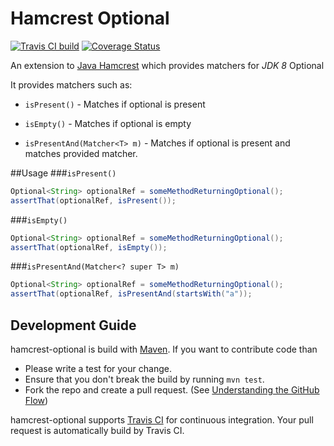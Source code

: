 # Hamcrest Optional
[![Travis CI build](https://travis-ci.org/npathai/hamcrest-jdk8-extras.svg?branch=master)](https://travis-ci.org/npathai/hamcrest-jdk8-extras)   [![Coverage Status](https://coveralls.io/repos/npathai/hamcrest-jdk8-extras/badge.svg?branch=master&service=github)](https://coveralls.io/github/npathai/hamcrest-jdk8-extras?branch=master)

An extension to [Java Hamcrest](https://github.com/hamcrest/JavaHamcrest) which provides matchers for *JDK 8* Optional

It provides matchers such as:

 - `isPresent()` - Matches if optional is present

 - `isEmpty()` - Matches if optional is empty

 - `isPresentAnd(Matcher<T> m)` - Matches if optional is present and matches provided matcher.

##Usage
###`isPresent()`

```java
Optional<String> optionalRef = someMethodReturningOptional();
assertThat(optionalRef, isPresent());
```


###`isEmpty()`

```java
Optional<String> optionalRef = someMethodReturningOptional();
assertThat(optionalRef, isEmpty());
```

###`isPresentAnd(Matcher<? super T> m)`

```java
Optional<String> optionalRef = someMethodReturningOptional();
assertThat(optionalRef, isPresentAnd(startsWith("a"));
```

## Development Guide

hamcrest-optional is build with [Maven](http://maven.apache.org/). If you want
to contribute code than

* Please write a test for your change.
* Ensure that you don't break the build by running `mvn test`.
* Fork the repo and create a pull request. (See [Understanding the GitHub Flow](https://guides.github.com/introduction/flow/index.html))

hamcrest-optional supports [Travis CI](https://travis-ci.org/) for continuous
integration. Your pull request is automatically build by Travis CI.
